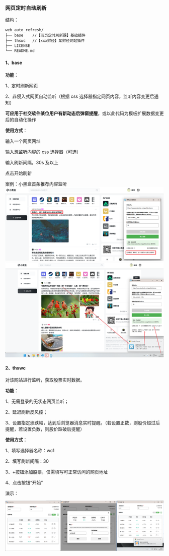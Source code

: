 ### **网页定时自动刷新**

结构：

```
web_auto_refresh/
├── base	//【网页定时刷新器】基础插件
├── thswc	//【xxx财经】某财经网站插件
├── LICENSE
└── README.md
```

#### 1、base

**功能**：

1、定时刷新网页

2、非侵入式网页自动监听（根据 css 选择器指定网页内容，监听内容变更后通知）

**可应用于社交软件某位用户有新动态后弹窗提醒**，或以此代码为模板扩展数据变更后的自动化操作

**使用方式**：

输入一个网页网址

输入想监听内容的 css 选择器（可选）

输入刷新间隔，30s 及以上

点击开始刷新

案例：小黑盒首条推荐内容监听
![alt text](images/README/1751693568115.png)
![alt text](images/README/1751693846033.png)

#### 2、thswc

对该网站进行监听，获取股票实时数据。

**功能**：

1、无需登录的无状态网页监听；

2、延迟刷新反风控；

3、设置指定涨跌幅，达到后浏览器消息实时提醒。（若设置正数，则股价超过后提醒，若设置负数，则股价跌破后提醒）

**使用方式**：

1、填写选择器名称：wc1

2、填写刷新间隔：30

3、+按钮添加股票，仅需填写可正常访问的网页地址

4、点击按钮“开始”

演示：

![alt text](images/README/image1.png)
